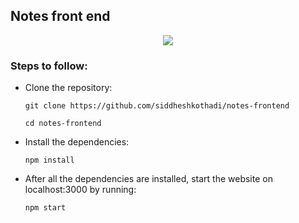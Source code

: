 ## Notes front end

<p align='center'>
  <img src='#' />
</p>

### Steps to follow:

<ul>
  <li><p>Clone the repository:</p>
    
   ```
   git clone https://github.com/siddheshkothadi/notes-frontend
   ```
   ```
   cd notes-frontend
   ```

  </li> 
  <li><p>Install the dependencies:</p>
    
   ```
   npm install
   ```

  </li>
  <li><p>After all the dependencies are installed, start the website on localhost:3000 by running:</p>
    
   ```
   npm start
   ```

  </li>
</ul>

